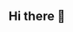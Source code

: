 ## Hi there 👋

<!--
**dudis22/dudis22** is a ✨ _special_ ✨ repository because its `README.md` (this file) appears on your GitHub profi

- Estudante 3º ano EM
- Moro na Grande ABC em SP
- Minha materia preferida é matemática
- Tenho 17 anos


-->
